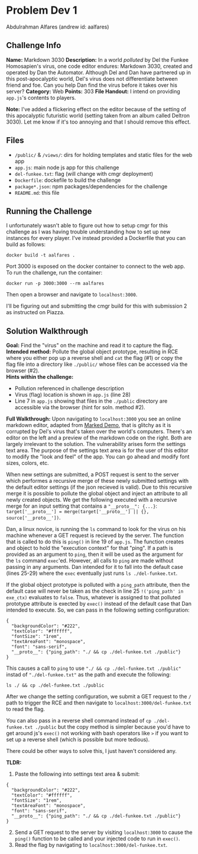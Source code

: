 # Problem Dev 1
Abdulrahman Alfares (andrew id: aalfares)

## Challenge Info
**Name:** Markdown 3030
**Description:** In a world *polluted* by Del the Funkee Homosapien's virus,
one code editor endures: Markdown 3030, created and operated by Dan the
Automator. Although Del and Dan have partnered up in this post-apocalyptic
world, Del's virus does not differentiate between friend and foe. Can you
help Dan find the virus before it takes over his server?
**Category:** Web
**Points:** 303
**File Handout:** I intend on providing `app.js`'s contents to players.

**Note:** I've added a flickering effect on the editor because of the setting of
this apocalyptic futuristic world (setting taken from an album called Deltron
3030). Let me know if it's too annoying and that I should remove this effect.

## Files 

* `/public/` & `/views/`: dirs for holding templates and static files for the 
web app
* `app.js`: main node js app for this challenge
* `del-funkee.txt`: flag (will change with cmgr deployment)
* `Dockerfile`: dockefile to build the challenge
* `package*.json`: npm packages/dependencies for the challenge
* `README.md`: this file
  
## Running the Challenge
I unfortunately wasn't able to figure out how to setup cmgr for this challenge
as I was having trouble understanding how to set up new instances for every 
player. I've instead provided a Dockerfile that you can build as follows: 
```
docker build -t aalfares .
```
Port 3000 is exposed on the docker container to connect to the web app. To run
the challenge, run the container:
```
docker run -p 3000:3000 --rm aalfares
```
Then open a browser and navigate to `localhost:3000`.

I'll be figuring out and submitting the cmgr build for this with submission 2
as instructed on Piazza.

## Solution Walkthrough
**Goal:** Find the "virus" on the machine and read it to capture the flag.
**Intended method:** Pollute the global object prototype, resulting in RCE
where you either pop up a reverse shell and `cat` the flag (#1) or copy the 
flag file into a directory like `./public/` whose files can be accessed 
via the browser (#2).  
**Hints within the challenge:**
* Pollution referenced in challenge description
* Virus (flag) location is shown in `app.js` (line 28)
* Line 7 in `app.js` showing that files in the `./public` directory are
accessible via the browser (hint for soln. method #2).

**Full Walkthrough:**
Upon navigating to `localhost:3000` you see an online markdown editor, 
adapted from [Marked Demo](https://marked.js.org/demo/), that is glitchy as
it is corrupted by Del's virus that's taken over the world's computers. There's
an editor on the left and a preview of the markdown code on the right. Both 
are largely irrelevant to the solution. The vulnerability arises form the 
settings text area. The purpose of the settings text area is for the user of
this editor to modify the "look and feel" of the app. You can go ahead and 
modify font sizes, colors, etc. 

When new settings are submitted, a POST request is sent to the server which 
performes a recursive merge of these newly submitted settings with the 
default editor settings (if the json recieved is valid). Due to this 
recursive merge it is possible to pollute the global object and inject 
an attribute to all newly created objects. We get the following executed with
a recursive merge for an input setting that contains a `"__proto__": {...}`:
`target['__proto__'] = merge(target['__proto__'] || {}, source['__proto__'])`.

Dan, a linux novice, is running the `ls` command to look for the virus on his 
machine whenever a GET request is recieved by the server. The function that 
is called to do this is `ping()` in line 19 of `app.js`. The function creates
and object to hold the "execution context" for that "ping". If a path is 
provided as an argument to `ping`, then it will be used as the argument
for the `ls` command `exec`'ed. However, all calls to `ping` are made without
passing in any arguments. Dan intended for it to fall into the default case 
(lines 25-29) where the `exec` eventually just runs `ls ./del-funkee.txt`.

If the global object prototype is polluted with a `ping_path` attribute, then
the default case will never be taken as the check in line 25 
`!('ping_path' in exe_ctx)` evaluates to `false`. Thus, whatever is assigned
to that polluted prototype attribute is exected by `exec()` instead of the 
default case that Dan intended to execute. So, we can pass in the following
setting configuration:
```
{
  "backgroundColor": "#222",
  "textColor": "#ffffff",
  "fontSize": "1rem",
  "textAreaFont": "monospace",
  "font": "sans-serif",
  "__proto__": {"ping_path": "./ && cp ./del-funkee.txt ./public"}
}
```
This causes a call to `ping` to use `"./ && cp ./del-funkee.txt ./public"`
instad of `"./del-funkee.txt"` as the path and execute the following:
```
ls ./ && cp ./del-funkee.txt ./public
```
After we change the setting configuration, we submit a GET request
to the `/` path to trigger the RCE and then navigate to 
`localhost:3000/del-funkee.txt` to read the flag. 

You can also pass in a reverse shell command instead of 
`cp ./del-funkee.txt ./public` but the copy method is simpler because you'd
have to get around js's `exec()` not working with bash operators like `>` if
you want to set up a reverse shell (which is possible but more tedious). 

There could be other ways to solve this, I just haven't considered any.

**TLDR:**
1. Paste the following into settings text area & submit:
```
{
  "backgroundColor": "#222",
  "textColor": "#ffffff",
  "fontSize": "1rem",
  "textAreaFont": "monospace",
  "font": "sans-serif",
  "__proto__": {"ping_path": "./ && cp ./del-funkee.txt ./public"}
}
```
2. Send a GET request to the server by visiting `localhost:3000` to cause the
`ping()` function to be called and your injected code to run in `exec()`.
3. Read the flag by navigating to `localhost:3000/del-funkee.txt`.
